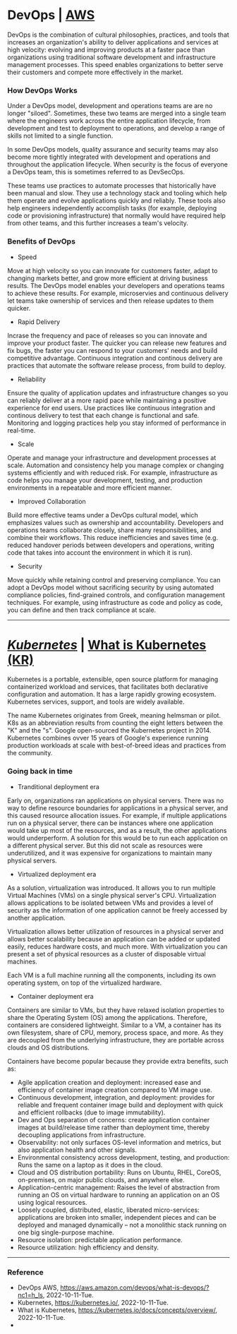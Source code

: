 # DevOps | [AWS](https://aws.amazon.com/devops/what-is-devops/?nc1=h_ls)

DevOps is the combination of cultural philosophies, practices, and tools that increases an organization's ability to deliver applications and services at high velocity: evolving and improving products at a faster pace than organizations using traditional software development and infrastructure management processes. This speed enables organizations to better serve their customers and compete more effectively in the market.

### How DevOps Works

Under a DevOps model, development and operations teams are are no longer "siloed". Sometimes, these two teams are merged into a single team where the engineers work across the entire application lifecycle, from development and test to deployment to operations, and develop a range of skills not limited to a single function.

In some DevOps models, quality assurance and security teams may also become more tightly integrated with development and operations and throughout the application lifecycle. When security is the focus of everyone a DevOps team, this is sometimes referred to as DevSecOps.

These teams use practices to automate processes that historically have been manual and slow. They use a technology stack and tooling which help them operate and evolve applications quickly and reliably. These tools also help engineers independently accomplish tasks (for example, deploying code or provisioning infrastructure) that normally would have required help from other teams, and this further increases a team's velocity.

### Benefits of DevOps

- Speed

Move at high velocity so you can innovate for customers faster, adapt to changing markets better, and grow more efficient at driving business results. The DevOps model enables your developers and operations teams to achieve these results. For example, microservies and continuous delivery let teams take ownership of services and then release updates to them quicker.

- Rapid Delivery

Incrase the frequency and pace of releases so you can innovate and improve your product faster. The quicker you can release new features and fix bugs, the faster you can respond to your customers' needs and build competitive advantage. Continuous integration and continous delivery are practices that automate the software release process, from build to deploy.

- Reliability

Ensure the quality of application updates and infrastructure changes so you can reliably deliver at a more rapid pace while maintaining a positive experience for end users. Use practices like continuous integration and continous delivery to test that each change is functional and safe. Monitoring and logging practices help you stay informed of performance in real-time.

- Scale

Operate and manage your infrastructure and development processes at scale. Automation and consistency help you manage complex or changing systems efficiently and with reduced risk. For example, infrastructure as code helps you manage your development, testing, and production environments in a repeatable and more efficient manner.

- Improved Collaboration

Build more effective teams under a DevOps cultural model, which emphasizes values such as ownership and accountability. Developers and operations teams collaborate closely, share many responsibilities, and combine their workflows. This reduce inefficiencies and saves time (e.g. reduced handover periods between developers and operations, writing code that takes into account the environment in which it is run).

- Security

Move quickly while retaining control and preserving compliance. You can adopt a DevOps model without sacrificing security by using automated compliance policies, find-grained controls, and configuration management techniques. For example, using infrastructure as code and policy as code, you can define and then track compliance at scale.

---

# *[Kubernetes](https://kubernetes.io/)* | [What is Kubernetes (KR)](https://kubernetes.io/docs/concepts/overview/)

Kubernetes is a portable, extensible, open source platform for managing containerized workload and services, that facilitates both declarative configuration and automation. It has a large rapidly growing ecosystem. Kubernetes services, support, and tools are widely available.

The name Kubernetes originates from Greek, meaning helmsman or pilot. K8s as an abbreviation results from counting the eight letters between the "K" and the "s". Google open-sourced the Kubernetes project in 2014. Kubernetes combines ovver 15 years of Google's experience running production workloads at scale with best-of-breed ideas and practices from the community.

### Going back in time

- Tranditional deployment era

Early on, organizations ran applications on physical servers. There was no way to define resource boundaries for applications in a physical server, and this caused resource allocation issues. For example, if multiple applications run on a physical server, there can be instances where one application would take up most of the resources, and as a result, the other applications would underperform. A solution for this would be to run each application on a different physical server. But this did not scale as resources were underutilized, and it was expensive for organizations to maintain many physical servers.

- Virtualized deployment era

As a solution, virtualization was introduced. It allows you to run multiple Virtual Machines (VMs) on a single physical server's CPU. Virtualization allows applications to be isolated between VMs and provides a level of security as the information of one application cannot be freely accessed by another application.

Virtualization allows better utilization of resources in a physical server and allows better scalability because an application can be added or updated easily, reduces hardware costs, and much more. With virtualization you can present a set of physical resources as a cluster of disposable virtual machines.

Each VM is a full machine running all the components, including its own operating system, on top of the virtualized hardware.

- Container deployment era

Containers are similar to VMs, but they have relaxed isolation properties to share the Operating System (OS) among the applications. Therefore, containers are considered lightweight. Similar to a VM, a container has its own filesystem, share of CPU, memory, process space, and more. As they are decoupled from the underlying infrastructure, they are portable across clouds and OS distributions.

Containers have become popular because they provide extra benefits, such as:

- Agile application creation and deployment: increased ease and efficiency of container image creation compared to VM image use.
- Continuous development, integration, and deployment: provides for reliable and frequent container image build and deployment with quick and efficient rollbacks (due to image immutability).
- Dev and Ops separation of concerns: create application container images at build/release time rather than deployment time, thereby decoupling applications from infrastructure.
- Observability: not only surfaces OS-level information and metrics, but also application health and other signals.
- Environmental consistency across development, testing, and production: Runs the same on a laptop as it does in the cloud.
- Cloud and OS distribution portability: Runs on Ubuntu, RHEL, CoreOS, on-premises, on major public clouds, and anywhere else.
- Application-centric management: Raises the level of abstraction from running an OS on virtual hardware to running an application on an OS using logical resources.
- Loosely coupled, distributed, elastic, liberated micro-services: applications are broken into smaller, independent pieces and can be deployed and managed dynamically – not a monolithic stack running on one big single-purpose machine.
- Resource isolation: predictable application performance.
- Resource utilization: high efficiency and density.

---

### Reference
- DevOps AWS, https://aws.amazon.com/devops/what-is-devops/?nc1=h_ls, 2022-10-11-Tue.
- Kubernetes, https://kubernetes.io/, 2022-10-11-Tue.
- What is Kubernetes, https://kubernetes.io/docs/concepts/overview/, 2022-10-11-Tue.
- 
